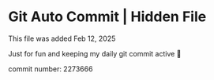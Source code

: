 # Git Auto Commit | Hidden File

This file was added Feb 12, 2025

Just for fun and keeping my daily git commit active 🤪

commit number: 2273666
